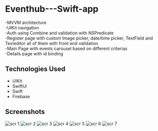 # Eventhub---Swift-app
-MVVM architecture <br />
-UIKit navigation <br />
-Auth using Combine and validation with NSPredicate <br />
-Register page with custom Image picker, date/time picker, TextField and Texteditor all of them with front end validation <br />
-Main Page with events carousel based on different criterias <br />
-Details page with id binding <br />

## Technologies Used
- UIKit
- SwiftUi
- Swift
- Firebase

## Screenshots
![scr 1](.Assets.xcassets/Screenshots/sim1.PNG?raw=true)
![scr 2](.Assets.xcassets/Screenshots/sim2.PNG?raw=true)
![scr 3](.Assets.xcassets/Screenshots/sim3.PNG?raw=true)
![scr 4](.Assets.xcassets/Screenshots/sim4.PNG?raw=true)
![scr 5](.Assets.xcassets/Screenshots/sim5.PNG?raw=true)
![scr 6](.Assets.xcassets/Screenshots/sim6.PNG?raw=true)
![scr 7](.Assets.xcassets/Screenshots/sim7.PNG?raw=true)
